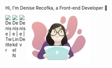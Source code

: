 
Hi, I'm Denise Recofka, a Front-end Developer 🚀 

  <img alt="GIF" src="https://github.com/recofka/recofka/blob/main/denise.jpg" width="200" height="150" />
 


<a href="https://twitter.com/drecofka">
  <img align="left" alt="Denise | Twitter" width="22px" src="https://cdn.jsdelivr.net/npm/simple-icons@v3/icons/twitter.svg" />
</a>
<a href="https://www.linkedin.com/in/deniserecofka/">
  <img align="left" alt="Denise | LinkdeIN" width="22px" src="https://cdn.jsdelivr.net/npm/simple-icons@v3/icons/linkedin.svg" />
</a>

<a href="https://dev.to/recofka">
  <img align="left" alt="Denise | Dev" width="22px" src="https://cdn.jsdelivr.net/npm/simple-icons@3.13.0/icons/dev-dot-to.svg" />
</a>


